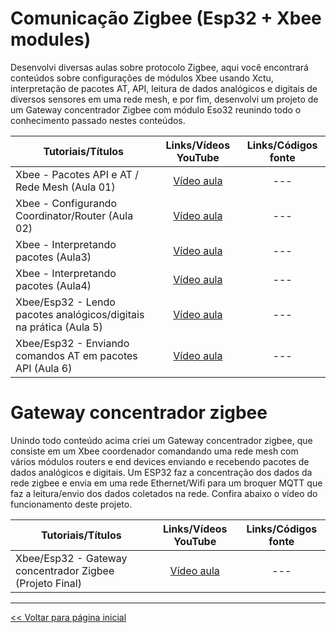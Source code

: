 # Comunicação Zigbee (Esp32 + Xbee modules)
Desenvolvi diversas aulas sobre protocolo Zigbee, aqui você encontrará conteúdos sobre configurações de módulos Xbee usando Xctu, interpretação de pacotes AT, API, leitura de dados analógicos e digitais de diversos sensores em uma rede mesh, e por fim, desenvolvi um projeto de um Gateway concentrador Zigbee com módulo Eso32 reunindo todo o conhecimento passado nestes conteúdos. 

| Tutoriais/Títulos  | Links/Vídeos YouTube | Links/Códigos fonte |
| --- | :---: | :---: |
| Xbee - Pacotes API e AT / Rede Mesh (Aula 01) | [Vídeo aula](https://youtu.be/zsopTptUtmU) | --- |
| Xbee - Configurando Coordinator/Router (Aula 02) | [Vídeo aula](https://youtu.be/tpphkIBAoxQ) | --- |
| Xbee - Interpretando pacotes (Aula3) | [Vídeo aula](https://youtu.be/K-Xh6O4zVpY) | --- |
| Xbee - Interpretando pacotes (Aula4)  | [Vídeo aula](https://youtu.be/ennm0YBwX60) | --- |
| Xbee/Esp32 - Lendo pacotes analógicos/digitais na prática (Aula 5)  | [Vídeo aula](https://youtu.be/Ldsz7II8Jj8) | --- |
| Xbee/Esp32 - Enviando comandos AT em pacotes API (Aula 6) | [Vídeo aula](https://youtu.be/49fqidD_KXY) | --- |

# Gateway concentrador zigbee
Unindo todo conteúdo acima criei um Gateway concentrador zigbee, que consiste em um Xbee coordenador comandando uma rede mesh com vários módulos routers e end devices enviando e recebendo pacotes de dados analógicos e digitais. Um ESP32 faz a concentração dos dados da rede zigbee e envia em uma rede Ethernet/Wifi para um broquer MQTT que faz a leitura/envio dos dados coletados na rede. Confira abaixo o vídeo do funcionamento deste projeto.

| Tutoriais/Títulos  | Links/Vídeos YouTube | Links/Códigos fonte |
| --- | :---: | :---: |
| Xbee/Esp32 - Gateway concentrador Zigbee (Projeto Final) | [Vídeo aula](https://youtu.be/Ki-BkXGZ5OA) | --- |


<hr>

[<< Voltar para página inicial](https://github.com/dev-daniel-amorim)
